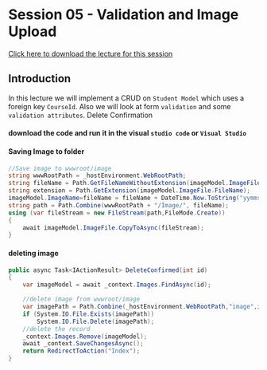 # Session 05 - Validation and Image Upload

[Click here to download the lecture for this session](https://www.idrive.com/idrive/sh/sh?k=n7y4b7n7t7)

## Introduction
In this lecture we will implement a CRUD on `Student Model` which uses a foreign key `CourseId`. Also we will look at form `validation` and some `validation attributes`.  Delete Confirmation

#### download the code and run it in the visual `studio code` or `Visual Studio`

#### Saving Image to folder
```csharp
//Save image to wwwroot/image
string wwwRootPath = _hostEnvironment.WebRootPath;
string fileName = Path.GetFileNameWithoutExtension(imageModel.ImageFile.FileName);
string extension = Path.GetExtension(imageModel.ImageFile.FileName);
imageModel.ImageName=fileName = fileName + DateTime.Now.ToString("yymmssfff") + extension;
string path = Path.Combine(wwwRootPath + "/Image/", fileName);
using (var fileStream = new FileStream(path,FileMode.Create))
{
    await imageModel.ImageFile.CopyToAsync(fileStream);
}
```
#### deleting image

```csharp
public async Task<IActionResult> DeleteConfirmed(int id)
{
    var imageModel = await _context.Images.FindAsync(id);

    //delete image from wwwroot/image
    var imagePath = Path.Combine(_hostEnvironment.WebRootPath,"image",imageModel.ImageName);
    if (System.IO.File.Exists(imagePath))
        System.IO.File.Delete(imagePath);
    //delete the record
    _context.Images.Remove(imageModel);
    await _context.SaveChangesAsync();
    return RedirectToAction("Index");
}
```